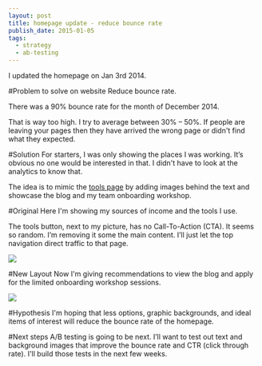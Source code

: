 ```yaml
---
layout: post
title: homepage update - reduce bounce rate
publish_date: 2015-01-05
tags:
  - strategy
  - ab-testing
---
```


I updated the homepage on Jan 3rd 2014.

#Problem to solve on website
Reduce bounce rate.

There was a 90% bounce rate for the month of December 2014.

That is way too high. I try to average between 30% – 50%. If people are leaving your pages then they have arrived the wrong page or didn't find what they expected.

#Solution
For starters, I was only showing the places I was working. It’s obvious no one would be interested in that. I didn't have to look at the analytics to know that.

The idea is to mimic the [tools page](https://chancesmith.io/tools.php) by adding images behind the text and showcase the blog and my team onboarding workshop.

#Original
Here I'm showing my sources of income and the tools I use.

The tools button, next to my picture, has no Call-To-Action (CTA). It seems so random. I’m removing it some the main content. I’ll just let the top navigation direct traffic to that page.

![](/content/images/2015/01/ChanceSmith-org.png)

#New Layout
Now I'm giving recommendations to view the blog and apply for the limited onboarding workshop sessions.

![](/content/images/2015/01/Test-Every-Idea---ChanceSmith-org.png)

#Hypothesis
I'm hoping that less options, graphic backgrounds, and ideal items of interest will reduce the bounce rate of the homepage.

#Next steps
A/B testing is going to be next. I’ll want to test out text and background images that improve the bounce rate and CTR (click through rate). I'll build those tests in the next few weeks.
